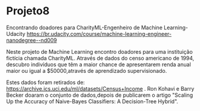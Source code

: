 # Projeto8
Encontrando doadores para CharityML-Engenheiro de Machine Learning-Udacity
https://br.udacity.com/course/machine-learning-engineer-nanodegree--nd009

Neste projeto de Machine Learning encontro doadores para uma instituição fictícia chamada CharityML.
Através de dados do censo americano de 1994, descubro indivíduos que têm a maior chance de apresentarem
renda anual maior ou igual a $50000,através de aprendizado supervisionado. 

Estes dados foram retirados de: https://archive.ics.uci.edu/ml/datasets/Census+Income .
Ron Kohavi e Barry Becker doaram o conjunto de dados,depois de publicarem o artigo "Scaling Up the Accuracy of Naive-Bayes Classifiers: A Decision-Tree Hybrid".


